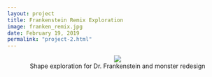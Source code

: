 ```yaml
---
layout: project
title: Frankenstein Remix Exploration
image: franken_remix.jpg
date: February 19, 2019
permalink: "project-2.html"
---
```

<center><img src="{{ site.baseurl }}/files/pics/{{ page.image }}" style="max-width:80%"></center>
<center>Shape exploration for Dr. Frankenstein and monster redesign</center>

<!-- Intermodal Navigation -->
<br>
<center>
  <table>
    <thead>
      <tr>
        <a href="{{site.baseurl}}/project-1.html"><i class="fas fa-chevron-circle-left fa-3x"></i></a>
        <a href="{{site.baseurl}}/project-3.html"><i class="fas fa-chevron-circle-right fa-3x"></i></a>
      </tr>
    </thead>
  </table>
</center>

